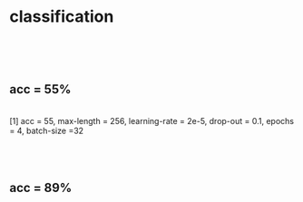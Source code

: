 # classification
<br>
<br>
<br>

## acc = 55%
<br>
[1] acc = 55, max-length = 256, learning-rate = 2e-5, drop-out = 0.1, epochs = 4, batch-size =32
<br>

<br>
<br>
<br>

## acc = 89%
<br>
